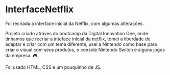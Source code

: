 # InterfaceNetflix
Foi recriada a interface inicial da Netflix, com algumas alterações.

Projeto criado atráves do bootcamp da Digital Innovation One, onde tinhamos que recriar a inteface inicial da netflix, tomei a liberdade de adaptar e 
criar com um tema diferente, usei a Nintendo como base para criar o visual com seus produtos, o console Nintendo Switch e alguns jogos da empresa. :video_game:

Foi usado HTML, CSS e um pouquinho de JS.
